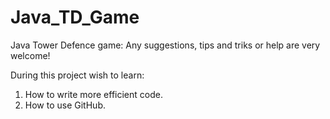 # Java_TD_Game
Java Tower Defence game: 
Any suggestions, tips and triks or help are very welcome!

During this project wish to learn: 
1. How to write more efficient code.
2. How to use GitHub.
